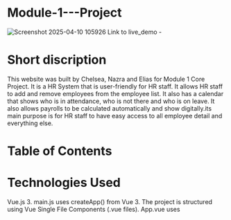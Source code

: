 # Module-1---Project
![Screenshot 2025-04-10 105926](https://github.com/user-attachments/assets/05d5800b-d099-4338-8716-7afd52af8cbe)
Link to live_demo - 

# Short discription
This website was built by Chelsea, Nazra and Elias for Module 1 Core Project. It is a HR System that is user-friendly for HR staff. It allows HR staff to add and remove employees from the employee list. It also has a calendar that shows who is in attendance, who is not there and who is on leave. It also allows payrolls to be calculated automatically and show digitally.its main purpose is for HR staff to have easy access to all employee detail and everything else. 

# Table of Contents
# Technologies Used
Vue.js 3. main.js uses createApp() from Vue 3. The project is structured using Vue Single File Components (.vue files). App.vue uses <script setup>, part of the Composition API introduced in Vue 3. Vue Router. Imported as router in main.js and used via <RouterView /> in App.vue. Enables single-page app routing/navigation. Pinia (or Vuex). A store is imported and used in main.js and App.vue (useMainStore()). If it's Pinia, it would be the modern state management tool; if it's Vuex, then the classic one. (Can confirm with store.js file. Bootstrap 5. main.js imports Bootstrap CSS and JS bundles: js. Copy. Edit. import 'bootstrap/dist/css/bootstrap.min.css'. import 'bootstrap/dist/js/bootstrap.bundle.min.js'. Tailwind CSS (Possible). Based on utility class names in App.vue, e.g., flex, h-screen, dark:bg-black, this suggests Tailwind CSS is also being used. Confirmable by checking tailwind.config.js. Service Worker / PWA Support. The import ./registerServiceWorker suggests Progressive Web App (PWA) functionality is set up. Custom Components. Components like <AppHeader />, <AppSidebar />, and <AppFooter /> indicate a modular layout with reusable Vue components.

# Setup instructions
# Key features
1. Login Page
2. Home Page
3. Employee List
4. Attendance Calendar
5. Payroll

# link to live demo
http://localhost:8081/AttendanceView 

# Author
Chelsea Tandy
chelseatandy9@gmail.com

